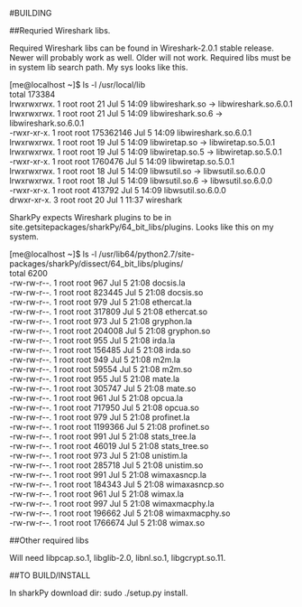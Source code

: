 #BUILDING

##Requried Wireshark libs. 

Required Wireshark libs can be found in Wireshark-2.0.1 stable release. Newer will probably work as well. Older will not work. Required libs must be in system lib search path. My sys looks like this.

[me@localhost ~]$ ls -l /usr/local/lib<br>
total 173384<br>
lrwxrwxrwx. 1 root root        21 Jul  5 14:09 libwireshark.so -> libwireshark.so.6.0.1<br>
lrwxrwxrwx. 1 root root        21 Jul  5 14:09 libwireshark.so.6 -> libwireshark.so.6.0.1<br>
-rwxr-xr-x. 1 root root 175362146 Jul  5 14:09 libwireshark.so.6.0.1<br>
lrwxrwxrwx. 1 root root        19 Jul  5 14:09 libwiretap.so -> libwiretap.so.5.0.1<br>
lrwxrwxrwx. 1 root root        19 Jul  5 14:09 libwiretap.so.5 -> libwiretap.so.5.0.1<br>
-rwxr-xr-x. 1 root root   1760476 Jul  5 14:09 libwiretap.so.5.0.1<br>
lrwxrwxrwx. 1 root root        18 Jul  5 14:09 libwsutil.so -> libwsutil.so.6.0.0<br>
lrwxrwxrwx. 1 root root        18 Jul  5 14:09 libwsutil.so.6 -> libwsutil.so.6.0.0<br>
-rwxr-xr-x. 1 root root    413792 Jul  5 14:09 libwsutil.so.6.0.0<br>
drwxr-xr-x. 3 root root        20 Jul  1 11:37 wireshark<br>

SharkPy expects Wireshark plugins to be in site.getsitepackages/sharkPy/64_bit_libs/plugins. Looks like this on my system.<br>

[me@localhost ~]$ ls -l /usr/lib64/python2.7/site-packages/sharkPy/dissect/64_bit_libs/plugins/<br>
total 6200<br>
-rw-rw-r--. 1 root root     967 Jul  5 21:08 docsis.la<br>
-rw-rw-r--. 1 root root  823445 Jul  5 21:08 docsis.so<br>
-rw-rw-r--. 1 root root     979 Jul  5 21:08 ethercat.la<br>
-rw-rw-r--. 1 root root  317809 Jul  5 21:08 ethercat.so<br>
-rw-rw-r--. 1 root root     973 Jul  5 21:08 gryphon.la<br>
-rw-rw-r--. 1 root root  204008 Jul  5 21:08 gryphon.so<br>
-rw-rw-r--. 1 root root     955 Jul  5 21:08 irda.la<br>
-rw-rw-r--. 1 root root  156485 Jul  5 21:08 irda.so<br>
-rw-rw-r--. 1 root root     949 Jul  5 21:08 m2m.la<br>
-rw-rw-r--. 1 root root   59554 Jul  5 21:08 m2m.so<br>
-rw-rw-r--. 1 root root     955 Jul  5 21:08 mate.la<br>
-rw-rw-r--. 1 root root  305747 Jul  5 21:08 mate.so<br>
-rw-rw-r--. 1 root root     961 Jul  5 21:08 opcua.la<br>
-rw-rw-r--. 1 root root  717950 Jul  5 21:08 opcua.so<br>
-rw-rw-r--. 1 root root     979 Jul  5 21:08 profinet.la<br>
-rw-rw-r--. 1 root root 1199366 Jul  5 21:08 profinet.so<br>
-rw-rw-r--. 1 root root     991 Jul  5 21:08 stats_tree.la<br>
-rw-rw-r--. 1 root root   46019 Jul  5 21:08 stats_tree.so<br>
-rw-rw-r--. 1 root root     973 Jul  5 21:08 unistim.la<br>
-rw-rw-r--. 1 root root  285718 Jul  5 21:08 unistim.so<br>
-rw-rw-r--. 1 root root     991 Jul  5 21:08 wimaxasncp.la<br>
-rw-rw-r--. 1 root root  184343 Jul  5 21:08 wimaxasncp.so<br>
-rw-rw-r--. 1 root root     961 Jul  5 21:08 wimax.la<br>
-rw-rw-r--. 1 root root     997 Jul  5 21:08 wimaxmacphy.la<br>
-rw-rw-r--. 1 root root  196662 Jul  5 21:08 wimaxmacphy.so<br>
-rw-rw-r--. 1 root root 1766674 Jul  5 21:08 wimax.so<br>

##Other required libs

Will need libpcap.so.1, libglib-2.0, libnl.so.1, libgcrypt.so.11.


##TO BUILD/INSTALL

In sharkPy download dir: sudo ./setup.py install.
